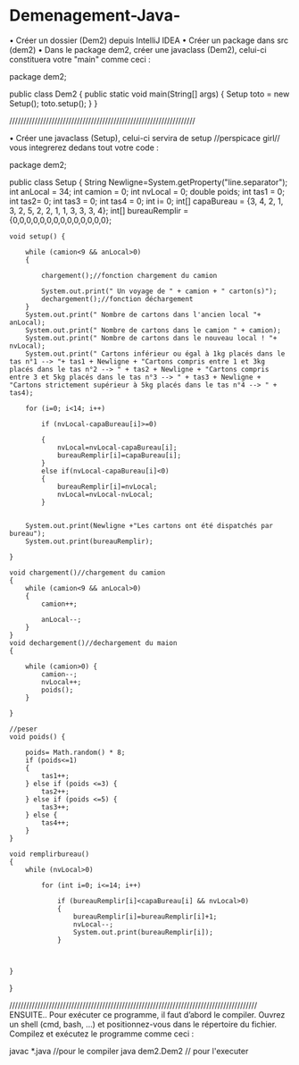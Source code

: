 # Demenagement-Java-

• Créer un dossier (Dem2) depuis IntelliJ IDEA 
• Créer un package dans src (dem2)
• Dans le package dem2, créer une javaclass (Dem2), celui-ci constituera votre "main" comme ceci :

package dem2;

public class Dem2 {
    public static void main(String[] args) {
        Setup toto = new Setup();
        toto.setup();
    }
}

//////////////////////////////////////////////////////////////////

• Créer une javaclass (Setup), celui-ci servira de setup //perspicace girl// vous integrerez dedans tout votre code : 

package dem2;

public class Setup {
    String Newligne=System.getProperty("line.separator");
    int anLocal = 34;
    int camion = 0;
    int nvLocal = 0;
    double poids;
    int tas1 = 0;
    int tas2= 0;
    int tas3 = 0;
    int tas4 = 0;
    int i= 0;
    int[] capaBureau = {3, 4, 2, 1, 3, 2, 5, 2, 2, 1, 1, 3, 3, 3, 4};
    int[] bureauRemplir = {0,0,0,0,0,0,0,0,0,0,0,0,0,0};

    void setup() {

        while (camion<9 && anLocal>0)
        {

            chargement();//fonction chargement du camion

            System.out.print(" Un voyage de " + camion + " carton(s)");
            dechargement();//fonction déchargement
        }
        System.out.print(" Nombre de cartons dans l'ancien local "+ anLocal);
        System.out.print(" Nombre de cartons dans le camion " + camion);
        System.out.print(" Nombre de cartons dans le nouveau local ! "+ nvLocal);
        System.out.print(" Cartons inférieur ou égal à 1kg placés dans le tas n°1 --> "+ tas1 + Newligne + "Cartons compris entre 1 et 3kg placés dans le tas n°2 --> " + tas2 + Newligne + "Cartons compris entre 3 et 5kg placés dans le tas n°3 --> " + tas3 + Newligne + "Cartons strictement supérieur à 5kg placés dans le tas n°4 --> " + tas4);

        for (i=0; i<14; i++)

            if (nvLocal-capaBureau[i]>=0)

            {
                nvLocal=nvLocal-capaBureau[i];
                bureauRemplir[i]=capaBureau[i];
            }
            else if(nvLocal-capaBureau[i]<0)
            {
                bureauRemplir[i]=nvLocal;
                nvLocal=nvLocal-nvLocal;
            }


        System.out.print(Newligne +"Les cartons ont été dispatchés par bureau");
        System.out.print(bureauRemplir);

    }

    void chargement()//chargement du camion
    {
        while (camion<9 && anLocal>0)
        {
            camion++;

            anLocal--;
        }
    }
    void dechargement()//dechargement du maion
    {

        while (camion>0) {
            camion--;
            nvLocal++;
            poids();
        }

    }

    //peser
    void poids() {

        poids= Math.random() * 8;
        if (poids<=1)
        {
            tas1++;
        } else if (poids <=3) {
            tas2++;
        } else if (poids <=5) {
            tas3++;
        } else {
            tas4++;
        }
    }

    void remplirbureau()
    {
        while (nvLocal>0)

            for (int i=0; i<=14; i++)

                if (bureauRemplir[i]<capaBureau[i] && nvLocal>0)
                {
                    bureauRemplir[i]=bureauRemplir[i]+1;
                    nvLocal--;
                    System.out.print(bureauRemplir[i]);
                }



    }
}

////////////////////////////////////////////////////////////////////////////////////////
ENSUITE..
Pour exécuter ce programme, il faut d’abord le compiler. Ouvrez un shell (cmd, bash, …) et positionnez-vous dans le répertoire du fichier. Compilez et exécutez le programme comme ceci : 

javac *.java  //pour le compiler
java dem2.Dem2 // pour l'executer
